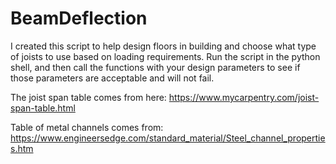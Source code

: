 # BeamDeflection
I created this script to help design floors in building and choose what type of joists to use based on loading requirements. 
Run the script in the python shell, and then call the functions with your design parameters to see if those parameters are acceptable and will not fail.

The joist span table comes from here: https://www.mycarpentry.com/joist-span-table.html

Table of metal channels comes from: https://www.engineersedge.com/standard_material/Steel_channel_properties.htm